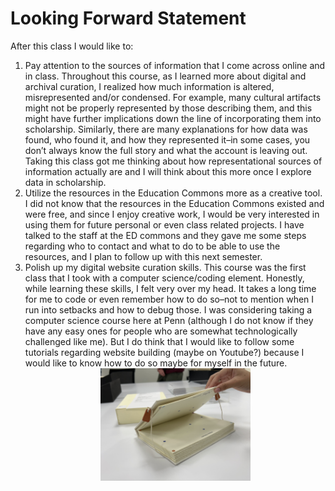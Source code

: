 <h1>Looking Forward Statement</h1>
<p>After this class I would like to:</p>
<ol><li>Pay attention to the sources of information that I come across online and in class. Throughout this course, as I learned more about digital and archival curation, I realized how much information is altered, misrepresented and/or condensed. For example, many cultural artifacts might not be properly represented by those describing them, and this might have further implications down the line of incorporating them into scholarship. Similarly, there are many explanations for how data was found, who found it, and how they represented it–in some cases, you don’t always know the full story and what the account is leaving out. Taking this class got me thinking about how representational sources of information actually are and I will think about this more once I explore data in scholarship. </li>
<li>Utilize the resources in the Education Commons more as a creative tool. I did not know that the resources in the Education Commons existed and were free, and since I enjoy creative work, I would be very interested in using them for future personal or even class related projects. I have talked to the staff at the ED commons and they gave me some steps regarding who to contact and what to do to be able to use the resources, and I plan to follow up with this next semester.</li>
<li>Polish up my digital website curation skills. This course was the first class that I took with a computer science/coding element. Honestly, while learning these skills, I felt very over my head. It takes a long time for me to code or even remember how to do so–not to mention when I run into setbacks and how to debug those. I was considering taking a computer science course here at Penn (although I do not know if they have any easy ones for people who are somewhat technologically challenged like me). But I do think that I would like to follow some tutorials regarding website building (maybe on Youtube?) because I would like to know how to do so maybe for myself in the future.</li>
<img src="book.jpeg" alt="Network Map" style="width:50%; max-width:400px; display:block; margin:auto;">
